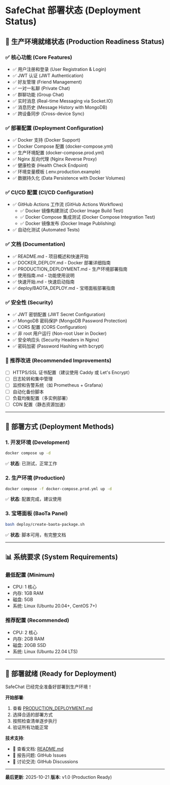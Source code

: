 # SafeChat 部署状态 (Deployment Status)

## 🎯 生产环境就绪状态 (Production Readiness Status)

### ✅ 核心功能 (Core Features)
- ✅ 用户注册和登录 (User Registration & Login)
- ✅ JWT 认证 (JWT Authentication)
- ✅ 好友管理 (Friend Management)
- ✅ 一对一私聊 (Private Chat)
- ✅ 群聊功能 (Group Chat)
- ✅ 实时消息 (Real-time Messaging via Socket.IO)
- ✅ 消息历史 (Message History with MongoDB)
- ✅ 跨设备同步 (Cross-device Sync)

### ✅ 部署配置 (Deployment Configuration)
- ✅ Docker 支持 (Docker Support)
- ✅ Docker Compose 配置 (docker-compose.yml)
- ✅ 生产环境配置 (docker-compose.prod.yml)
- ✅ Nginx 反向代理 (Nginx Reverse Proxy)
- ✅ 健康检查 (Health Check Endpoint)
- ✅ 环境变量模板 (.env.production.example)
- ✅ 数据持久化 (Data Persistence with Docker Volumes)

### ✅ CI/CD 配置 (CI/CD Configuration)
- ✅ GitHub Actions 工作流 (GitHub Actions Workflows)
  - ✅ Docker 镜像构建测试 (Docker Image Build Test)
  - ✅ Docker Compose 集成测试 (Docker Compose Integration Test)
  - ✅ Docker 镜像发布 (Docker Image Publishing)
- ✅ 自动化测试 (Automated Tests)

### ✅ 文档 (Documentation)
- ✅ README.md - 项目概述和快速开始
- ✅ DOCKER_DEPLOY.md - Docker 部署详细指南
- ✅ PRODUCTION_DEPLOYMENT.md - 生产环境部署指南
- ✅ 使用指南.md - 功能使用说明
- ✅ 快速开始.md - 快速启动指南
- ✅ deploy/BAOTA_DEPLOY.md - 宝塔面板部署指南

### ✅ 安全性 (Security)
- ✅ JWT 密钥配置 (JWT Secret Configuration)
- ✅ MongoDB 密码保护 (MongoDB Password Protection)
- ✅ CORS 配置 (CORS Configuration)
- ✅ 非 root 用户运行 (Non-root User in Docker)
- ✅ 安全响应头 (Security Headers in Nginx)
- ✅ 密码加密 (Password Hashing with bcrypt)

### 🔄 推荐改进 (Recommended Improvements)
- [ ] HTTPS/SSL 证书配置（建议使用 Caddy 或 Let's Encrypt）
- [ ] 日志轮转和集中管理
- [ ] 监控和告警系统（如 Prometheus + Grafana）
- [ ] 自动化备份脚本
- [ ] 负载均衡配置（多实例部署）
- [ ] CDN 配置（静态资源加速）

---

## 🚀 部署方式 (Deployment Methods)

### 1. 开发环境 (Development)
```bash
docker compose up -d
```
✅ **状态**: 已测试，正常工作

### 2. 生产环境 (Production)
```bash
docker compose -f docker-compose.prod.yml up -d
```
✅ **状态**: 配置完成，建议使用

### 3. 宝塔面板 (BaoTa Panel)
```bash
bash deploy/create-baota-package.sh
```
✅ **状态**: 脚本可用，有完整文档

---

## 📊 系统要求 (System Requirements)

### 最低配置 (Minimum)
- CPU: 1 核心
- 内存: 1GB RAM
- 磁盘: 5GB
- 系统: Linux (Ubuntu 20.04+, CentOS 7+)

### 推荐配置 (Recommended)
- CPU: 2 核心
- 内存: 2GB RAM
- 磁盘: 20GB SSD
- 系统: Linux (Ubuntu 22.04 LTS)

---

## 🎉 部署就绪 (Ready for Deployment)

SafeChat 已经完全准备好部署到生产环境！

**开始部署**: 
1. 查看 [PRODUCTION_DEPLOYMENT.md](PRODUCTION_DEPLOYMENT.md)
2. 选择合适的部署方式
3. 按照检查清单逐步执行
4. 验证所有功能正常

**技术支持**:
- 📖 查看文档: [README.md](README.md)
- 🐛 报告问题: GitHub Issues
- 💬 讨论交流: GitHub Discussions

---

**最后更新**: 2025-10-21
**版本**: v1.0 (Production Ready)
